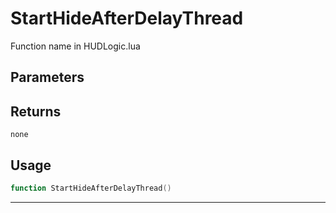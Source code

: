 # StartHideAfterDelayThread
Function name in HUDLogic.lua
## Parameters

## Returns
`none`
## Usage
```lua
function StartHideAfterDelayThread()
```
---
